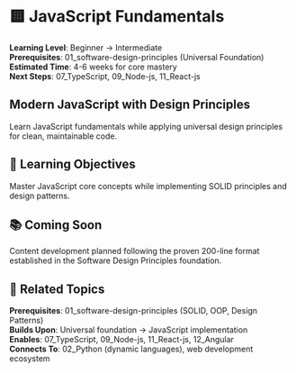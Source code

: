 # 🟨 JavaScript Fundamentals

**Learning Level**: Beginner → Intermediate  
**Prerequisites**: 01_software-design-principles (Universal Foundation)  
**Estimated Time**: 4-6 weeks for core mastery  
**Next Steps**: 07_TypeScript, 09_Node-js, 11_React-js

## Modern JavaScript with Design Principles

Learn JavaScript fundamentals while applying universal design principles for clean, maintainable code.

## 🎯 Learning Objectives

Master JavaScript core concepts while implementing SOLID principles and design patterns.

## 📚 Coming Soon

Content development planned following the proven 200-line format established in the Software Design Principles foundation.

## 🔗 Related Topics

**Prerequisites**: 01_software-design-principles (SOLID, OOP, Design Patterns)  
**Builds Upon**: Universal foundation → JavaScript implementation  
**Enables**: 07_TypeScript, 09_Node-js, 11_React-js, 12_Angular  
**Connects To**: 02_Python (dynamic languages), web development ecosystem
